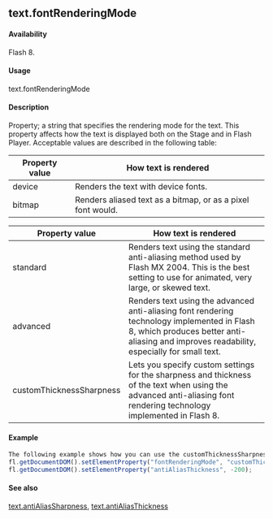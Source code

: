 ## text.fontRenderingMode

#### Availability

Flash 8.

#### Usage

text.fontRenderingMode

#### Description

Property; a string that specifies the rendering mode for the text. This property affects how the text is displayed both on the Stage and in Flash Player. Acceptable values are described in the following table:

| **Property value** | **How text is rendered**                                    |
|--------------------|-------------------------------------------------------------|
| device             | Renders the text with device fonts.                         |
| bitmap             | Renders aliased text as a bitmap, or as a pixel font would. |

| **Property value**       | **How text is rendered**                                                                                                                                                                 |
|--------------------------|------------------------------------------------------------------------------------------------------------------------------------------------------------------------------------------|
| standard                 | Renders text using the standard anti-aliasing method used by Flash MX 2004. This is the best setting to use for animated, very large, or skewed text.                                    |
| advanced                 | Renders text using the advanced anti-aliasing font rendering technology implemented in Flash 8, which produces better anti-aliasing and improves readability, especially for small text. |
| customThicknessSharpness | Lets you specify custom settings for the sharpness and thickness of the text when using the advanced anti-aliasing font rendering technology implemented in Flash 8.                     |

#### Example

```javascript
The following example shows how you can use the customThicknessSharpness value to specify the sharpness and thickness of the text:
fl.getDocumentDOM().setElementProperty("fontRenderingMode", "customThicknessSharpness"); fl.getDocumentDOM().setElementProperty("antiAliasSharpness", 400);
fl.getDocumentDOM().setElementProperty("antiAliasThickness", -200);

```
#### See also

[text.antiAliasSharpness](#_bookmark970), [text.antiAliasThickness](#_bookmark971)
